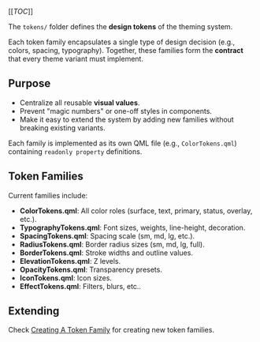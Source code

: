 [[_TOC_]]

The `tokens/` folder defines the **design tokens** of the theming system.

Each token family encapsulates a single type of design decision (e.g., colors, spacing, typography). Together, these families form the **contract** that every theme variant must implement.

## Purpose

- Centralize all reusable **visual values**.
- Prevent "magic numbers" or one-off styles in components.
- Make it easy to extend the system by adding new families without breaking existing variants.

Each family is implemented as its own QML file (e.g., `ColorTokens.qml`) containing `readonly property` definitions.

## Token Families

Current families include:

- **ColorTokens.qml**: All color roles (surface, text, primary, status, overlay, etc.).
- **TypographyTokens.qml**: Font sizes, weights, line-height, decoration.
- **SpacingTokens.qml**: Spacing scale (sm, md, lg, etc.).
- **RadiusTokens.qml**: Border radius sizes (sm, md, lg, full).
- **BorderTokens.qml**: Stroke widths and outline values.
- **ElevationTokens.qml**: Z levels.
- **OpacityTokens.qml**: Transparency presets.
- **IconTokens.qml**: Icon sizes.
- **EffectTokens.qml**: Filters, blurs, etc..

## Extending

Check [Creating A Token Family](Creating-A-Token-Family.md) for creating new token families.
